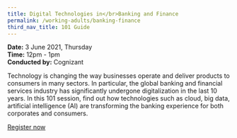 ```yaml
---
title: Digital Technologies in</br>Banking and Finance
permalink: /working-adults/banking-finance
third_nav_title: 101 Guide
---
```

**Date:** 3 June 2021, Thursday  
**Time:** 12pm - 1pm  
**Conducted by:** Cognizant

Technology is changing the way businesses operate and deliver products to consumers in many sectors. In particular, the global banking and financial services industry has significantly undergone digitalization in the last 10 years. In this 101 session, find out how technologies such as cloud, big data, artificial intelligence (AI) are transforming the banking experience for both corporates and consumers.

[Register now](https://zoom.us/webinar/register/1316225933067/WN_P4qnQLbcTSe2zQSd0ecY5A)